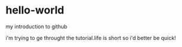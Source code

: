 # hello-world
my introduction to github

i'm trying to ge throught the tutorial.life is short so i'd better be quick!
